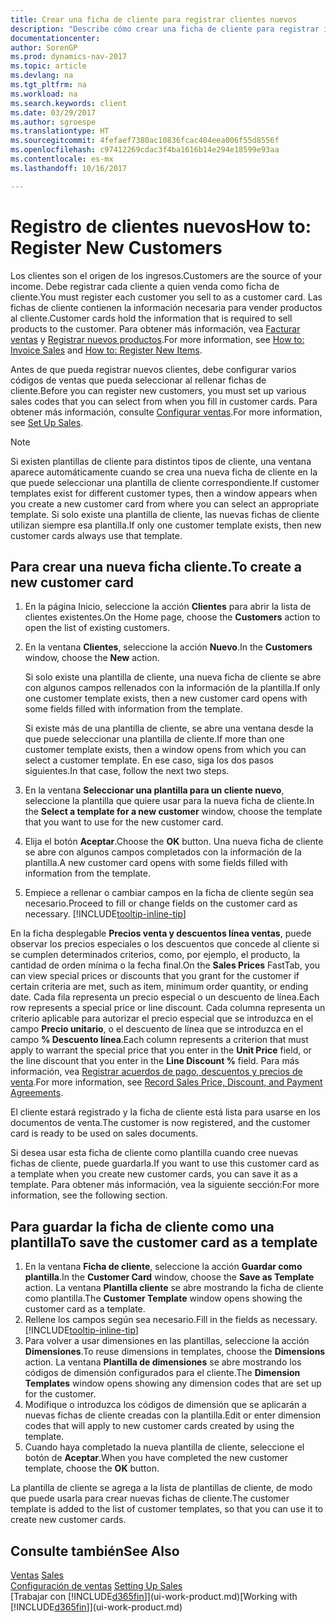 ```yaml
---
title: Crear una ficha de cliente para registrar clientes nuevos
description: "Describe cómo crear una ficha de cliente para registrar información acerca de cada cliente nuevo o existente a los que venda productos."
documentationcenter: 
author: SorenGP
ms.prod: dynamics-nav-2017
ms.topic: article
ms.devlang: na
ms.tgt_pltfrm: na
ms.workload: na
ms.search.keywords: client
ms.date: 03/29/2017
ms.author: sgroespe
ms.translationtype: HT
ms.sourcegitcommit: 4fefaef7380ac10836fcac404eea006f55d8556f
ms.openlocfilehash: c97412269cdac3f4ba1616b14e294e18599e93aa
ms.contentlocale: es-mx
ms.lasthandoff: 10/16/2017

---
```

# <a name="how-to-register-new-customers"></a><span data-ttu-id="06063-103">Registro de clientes nuevos</span><span class="sxs-lookup"><span data-stu-id="06063-103">How to: Register New Customers</span></span>
<span data-ttu-id="06063-104">Los clientes son el origen de los ingresos.</span><span class="sxs-lookup"><span data-stu-id="06063-104">Customers are the source of your income.</span></span> <span data-ttu-id="06063-105">Debe registrar cada cliente a quien venda como ficha de cliente.</span><span class="sxs-lookup"><span data-stu-id="06063-105">You must register each customer you sell to as a customer card.</span></span> <span data-ttu-id="06063-106">Las fichas de cliente contienen la información necesaria para vender productos al cliente.</span><span class="sxs-lookup"><span data-stu-id="06063-106">Customer cards hold the information that is required to sell products to the customer.</span></span> <span data-ttu-id="06063-107">Para obtener más información, vea [Facturar ventas](sales-how-invoice-sales.md) y [Registrar nuevos productos](inventory-how-register-new-items.md).</span><span class="sxs-lookup"><span data-stu-id="06063-107">For more information, see [How to: Invoice Sales](sales-how-invoice-sales.md) and [How to: Register New Items](inventory-how-register-new-items.md).</span></span>  

<span data-ttu-id="06063-108">Antes de que pueda registrar nuevos clientes, debe configurar varios códigos de ventas que pueda seleccionar al rellenar fichas de cliente.</span><span class="sxs-lookup"><span data-stu-id="06063-108">Before you can register new customers, you must set up various sales codes that you can select from when you fill in customer cards.</span></span> <span data-ttu-id="06063-109">Para obtener más información, consulte [Configurar ventas](sales-setup-sales.md).</span><span class="sxs-lookup"><span data-stu-id="06063-109">For more information, see [Set Up Sales](sales-setup-sales.md).</span></span>

> [!NOTE]  
>   <span data-ttu-id="06063-110">Si existen plantillas de cliente para distintos tipos de cliente, una ventana aparece automáticamente cuando se crea una nueva ficha de cliente en la que puede seleccionar una plantilla de cliente correspondiente.</span><span class="sxs-lookup"><span data-stu-id="06063-110">If customer templates exist for different customer types, then a window appears when you create a new customer card from where you can select an appropriate template.</span></span> <span data-ttu-id="06063-111">Si solo existe una plantilla de cliente, las nuevas fichas de cliente utilizan siempre esa plantilla.</span><span class="sxs-lookup"><span data-stu-id="06063-111">If only one customer template exists, then new customer cards always use that template.</span></span>

## <a name="to-create-a-new-customer-card"></a><span data-ttu-id="06063-112">Para crear una nueva ficha cliente.</span><span class="sxs-lookup"><span data-stu-id="06063-112">To create a new customer card</span></span>
1. <span data-ttu-id="06063-113">En la página Inicio, seleccione la acción **Clientes** para abrir la lista de clientes existentes.</span><span class="sxs-lookup"><span data-stu-id="06063-113">On the Home page, choose the **Customers** action to open the list of existing customers.</span></span>  
2. <span data-ttu-id="06063-114">En la ventana **Clientes**, seleccione la acción **Nuevo**.</span><span class="sxs-lookup"><span data-stu-id="06063-114">In the **Customers** window, choose the **New** action.</span></span>

    <span data-ttu-id="06063-115">Si solo existe una plantilla de cliente, una nueva ficha de cliente se abre con algunos campos rellenados con la información de la plantilla.</span><span class="sxs-lookup"><span data-stu-id="06063-115">If only one customer template exists, then a new customer card opens with some fields filled with information from the template.</span></span>

    <span data-ttu-id="06063-116">Si existe más de una plantilla de cliente, se abre una ventana desde la que puede seleccionar una plantilla de cliente.</span><span class="sxs-lookup"><span data-stu-id="06063-116">If more than one customer template exists, then a window opens from which you can select a customer template.</span></span> <span data-ttu-id="06063-117">En ese caso, siga los dos pasos siguientes.</span><span class="sxs-lookup"><span data-stu-id="06063-117">In that case, follow the next two steps.</span></span>
3. <span data-ttu-id="06063-118">En la ventana **Seleccionar una plantilla para un cliente nuevo**, seleccione la plantilla que quiere usar para la nueva ficha de cliente.</span><span class="sxs-lookup"><span data-stu-id="06063-118">In the **Select a template for a new customer** window, choose the template that you want to use for the new customer card.</span></span>
4. <span data-ttu-id="06063-119">Elija el botón **Aceptar**.</span><span class="sxs-lookup"><span data-stu-id="06063-119">Choose the **OK** button.</span></span> <span data-ttu-id="06063-120">Una nueva ficha de cliente se abre con algunos campos completados con la información de la plantilla.</span><span class="sxs-lookup"><span data-stu-id="06063-120">A new customer card opens with some fields filled with information from the template.</span></span>  
5. <span data-ttu-id="06063-121">Empiece a rellenar o cambiar campos en la ficha de cliente según sea necesario.</span><span class="sxs-lookup"><span data-stu-id="06063-121">Proceed to fill or change fields on the customer card as necessary.</span></span> [!INCLUDE[tooltip-inline-tip](includes/tooltip-inline-tip_md.md)]

<span data-ttu-id="06063-122">En la ficha desplegable **Precios venta y descuentos línea ventas**, puede observar los precios especiales o los descuentos que concede al cliente si se cumplen determinados criterios, como, por ejemplo, el producto, la cantidad de orden mínima o la fecha final.</span><span class="sxs-lookup"><span data-stu-id="06063-122">On the **Sales Prices** FastTab, you can view special prices or discounts that you grant for the customer if certain criteria are met, such as item, minimum order quantity, or ending date.</span></span> <span data-ttu-id="06063-123">Cada fila representa un precio especial o un descuento de línea.</span><span class="sxs-lookup"><span data-stu-id="06063-123">Each row represents a special price or line discount.</span></span> <span data-ttu-id="06063-124">Cada columna representa un criterio aplicable para autorizar el precio especial que se introduzca en el campo **Precio unitario**, o el descuento de línea que se introduzca en el campo **% Descuento línea**.</span><span class="sxs-lookup"><span data-stu-id="06063-124">Each column represents a criterion that must apply to warrant the special price that you enter in the **Unit Price** field, or the line discount that you enter in the **Line Discount %** field.</span></span> <span data-ttu-id="06063-125">Para más información, vea [Registrar acuerdos de pago, descuentos y precios de venta](sales-how-record-sales-price-discount-payment-agreements.md).</span><span class="sxs-lookup"><span data-stu-id="06063-125">For more information, see [Record Sales Price, Discount, and Payment Agreements](sales-how-record-sales-price-discount-payment-agreements.md).</span></span>

<span data-ttu-id="06063-126">El cliente estará registrado y la ficha de cliente está lista para usarse en los documentos de venta.</span><span class="sxs-lookup"><span data-stu-id="06063-126">The customer is now registered, and the customer card is ready to be used on sales documents.</span></span>

<span data-ttu-id="06063-127">Si desea usar esta ficha de cliente como plantilla cuando cree nuevas fichas de cliente, puede guardarla.</span><span class="sxs-lookup"><span data-stu-id="06063-127">If you want to use this customer card as a template when you create new customer cards, you can save it as a template.</span></span> <span data-ttu-id="06063-128">Para obtener más información, vea la siguiente sección:</span><span class="sxs-lookup"><span data-stu-id="06063-128">For more information, see the following section.</span></span>

## <a name="to-save-the-customer-card-as-a-template"></a><span data-ttu-id="06063-129">Para guardar la ficha de cliente como una plantilla</span><span class="sxs-lookup"><span data-stu-id="06063-129">To save the customer card as a template</span></span>
1. <span data-ttu-id="06063-130">En la ventana **Ficha de cliente**, seleccione la acción **Guardar como plantilla**.</span><span class="sxs-lookup"><span data-stu-id="06063-130">In the **Customer Card** window, choose the **Save as Template** action.</span></span> <span data-ttu-id="06063-131">La ventana **Plantilla cliente** se abre mostrando la ficha de cliente como plantilla.</span><span class="sxs-lookup"><span data-stu-id="06063-131">The **Customer Template** window opens showing the customer card as a template.</span></span>
2. <span data-ttu-id="06063-132">Rellene los campos según sea necesario.</span><span class="sxs-lookup"><span data-stu-id="06063-132">Fill in the fields as necessary.</span></span> [!INCLUDE[tooltip-inline-tip](includes/tooltip-inline-tip_md.md)]
3. <span data-ttu-id="06063-133">Para volver a usar dimensiones en las plantillas, seleccione la acción **Dimensiones**.</span><span class="sxs-lookup"><span data-stu-id="06063-133">To reuse dimensions in templates, choose the **Dimensions** action.</span></span> <span data-ttu-id="06063-134">La ventana **Plantilla de dimensiones** se abre mostrando los códigos de dimensión configurados para el cliente.</span><span class="sxs-lookup"><span data-stu-id="06063-134">The **Dimension Templates** window opens showing any dimension codes that are set up for the customer.</span></span>
4. <span data-ttu-id="06063-135">Modifique o introduzca los códigos de dimensión que se aplicarán a nuevas fichas de cliente creadas con la plantilla.</span><span class="sxs-lookup"><span data-stu-id="06063-135">Edit or enter dimension codes that will apply to new customer cards created by using the template.</span></span>  
5. <span data-ttu-id="06063-136">Cuando haya completado la nueva plantilla de cliente, seleccione el botón de **Aceptar**.</span><span class="sxs-lookup"><span data-stu-id="06063-136">When you have completed the new customer template, choose the **OK** button.</span></span>

<span data-ttu-id="06063-137">La plantilla de cliente se agrega a la lista de plantillas de cliente, de modo que puede usarla para crear nuevas fichas de cliente.</span><span class="sxs-lookup"><span data-stu-id="06063-137">The customer template is added to the list of customer templates, so that you can use it to create new customer cards.</span></span>

## <a name="see-also"></a><span data-ttu-id="06063-138">Consulte también</span><span class="sxs-lookup"><span data-stu-id="06063-138">See Also</span></span>
<span data-ttu-id="06063-139">[Ventas](sales-manage-sales.md)  </span><span class="sxs-lookup"><span data-stu-id="06063-139">[Sales](sales-manage-sales.md)  </span></span>  
<span data-ttu-id="06063-140">[Configuración de ventas](sales-setup-sales.md)  </span><span class="sxs-lookup"><span data-stu-id="06063-140">[Setting Up Sales](sales-setup-sales.md)  </span></span>  
<span data-ttu-id="06063-141">[Trabajar con [!INCLUDE[d365fin](includes/d365fin_md.md)]](ui-work-product.md)</span><span class="sxs-lookup"><span data-stu-id="06063-141">[Working with [!INCLUDE[d365fin](includes/d365fin_md.md)]](ui-work-product.md)</span></span>

